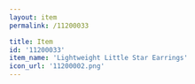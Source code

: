 ```yaml
---
layout: item
permalink: /11200033

title: Item
id: '11200033'
item_name: 'Lightweight Little Star Earrings'
icon_url: '11200002.png'
---
```

